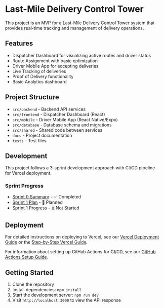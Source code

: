 # Last-Mile Delivery Control Tower

This project is an MVP for a Last-Mile Delivery Control Tower system that provides real-time tracking and management of delivery operations.

## Features

- Dispatcher Dashboard for visualizing active routes and driver status
- Route Assignment with basic optimization
- Driver Mobile App for accepting deliveries
- Live Tracking of deliveries
- Proof of Delivery functionality
- Basic Analytics dashboard

## Project Structure

- `src/backend` - Backend API services
- `src/frontend` - Dispatcher Dashboard (React)
- `src/mobile` - Driver Mobile App (React Native/Expo)
- `src/database` - Database schema and migrations
- `src/shared` - Shared code between services
- `docs` - Project documentation
- `tests` - Test files

## Development

This project follows a 3-sprint development approach with CI/CD pipeline for Vercel deployment.

### Sprint Progress

- [Sprint 0 Summary](docs/sprint-0-summary.md) - ✅ Completed
- [Sprint 1 Plan](docs/sprint-1-plan.md) - 🚧 Planned
- [Sprint 1 Progress](docs/sprint-1-summary.md) - ⏳ Not Started

## Deployment

For detailed instructions on deploying to Vercel, see our [Vercel Deployment Guide](docs/vercel-deployment-guide.md) or the [Step-by-Step Vercel Guide](docs/vercel-step-by-step-guide.md).

For information about setting up GitHub Actions for CI/CD, see our [GitHub Actions Setup Guide](docs/github-actions-setup.md).

## Getting Started

1. Clone the repository
2. Install dependencies: `npm install`
3. Start the development server: `npm run dev`
4. Visit `http://localhost:3000` to view the API response